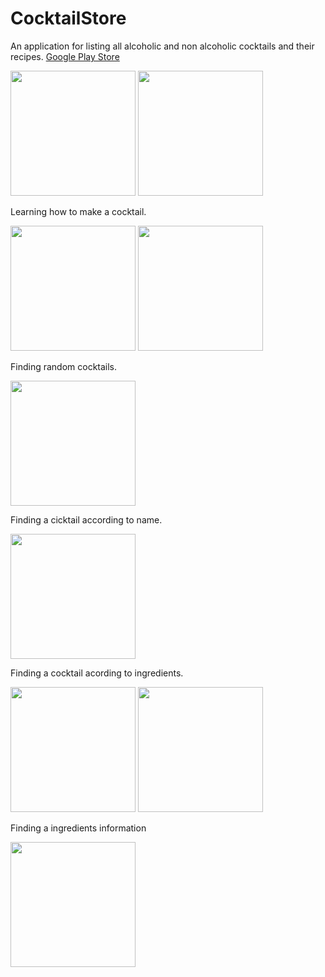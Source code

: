 # CocktailStore

An application for listing all alcoholic and non alcoholic cocktails and their recipes.
<a href="https://play.google.com/store/apps/details?id=mustafaozhan.github.com.cocktailstore">Google Play Store</a>

<img src="https://s19.postimg.org/hxb5su9ur/device-2017-08-13-203940.png" width="200px" /> <img src="https://s19.postimg.org/terikapur/device-2017-08-13-204005.png" width="200px" />

Learning how to make a cocktail.

<img src="https://s19.postimg.org/gc0herp0j/device-2017-08-13-204345.png" width="200px" /> <img src="https://s19.postimg.org/5mi78rntv/device-2017-08-13-204407.png" width="200px" />

Finding random cocktails.

<img src="https://s19.postimg.org/tilc0jvc3/device-2017-08-13-203907.png" width="200px" />

Finding a cicktail according to name.

<img src="https://s19.postimg.org/5g4i5oeoz/device-2017-08-13-204141.png" width="200px" />

Finding a cocktail acording to ingredients.

<img src="https://s19.postimg.org/a5ufua5pf/device-2017-08-13-204208.png" width="200px" /> <img src="https://s19.postimg.org/b5kqpzkv7/device-2017-08-13-204326.png" width="200px" />

Finding a ingredients information

<img src="https://s19.postimg.org/5xznlj49v/device-2017-08-13-204418.png" width="200px" />
